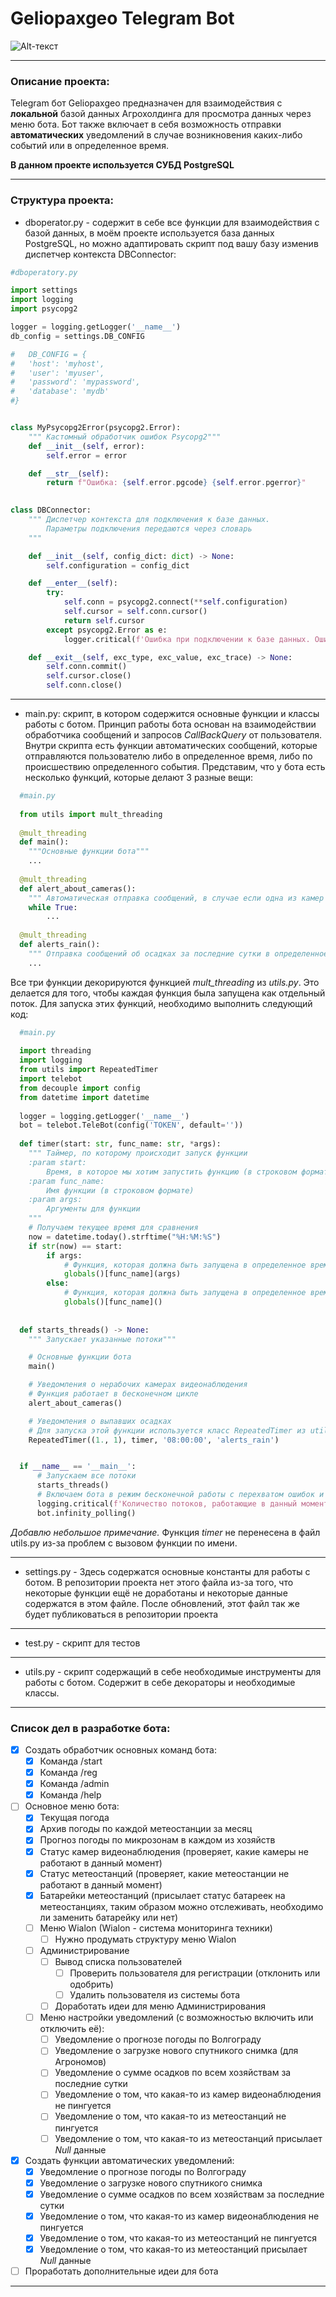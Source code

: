 # Geliopaxgeo Telegram Bot

![Alt-текст](readme_assets/TelegramBot.png "Орк")
____
### Описание проекта:

Telegram бот Geliopaxgeo предназначен для взаимодействия с **локальной** базой данных Агрохолдинга для 
просмотра данных 
через меню 
бота. Бот также включает в себя возможность отправки **автоматических** уведомлений в случае возникновения 
каких-либо событий или в определенное время.

**В данном проекте используется СУБД PostgreSQL**
____
### Структура проекта:

- dboperator.py - содержит в себе все функции для взаимодействия с базой данных, в моём проекте используется база данных PostgreSQL, 
  но можно адаптировать скрипт под вашу базу изменив диспетчер контекста DBConnector:
```python
#dboperatory.py

import settings
import logging
import psycopg2

logger = logging.getLogger('__name__')
db_config = settings.DB_CONFIG

#   DB_CONFIG = {
#   'host': 'myhost',
#   'user': 'myuser',
#   'password': 'mypassword',
#   'database': 'mydb'
#}


class MyPsycopg2Error(psycopg2.Error):
    """ Кастомный обработчик ошибок Psycopg2"""
    def __init__(self, error):
        self.error = error

    def __str__(self):
        return f"Ошибка: {self.error.pgcode} {self.error.pgerror}"

    
class DBConnector:
    """ Диспетчер контекста для подключения к базе данных.
        Параметры подключения передаются через словарь
    """

    def __init__(self, config_dict: dict) -> None:
        self.configuration = config_dict

    def __enter__(self):
        try:
            self.conn = psycopg2.connect(**self.configuration)
            self.cursor = self.conn.cursor()
            return self.cursor
        except psycopg2.Error as e:
            logger.critical(f'Ошибка при подключении к базе данных. Ошибка: {e}')

    def __exit__(self, exc_type, exc_value, exc_trace) -> None:
        self.conn.commit()
        self.cursor.close()
        self.conn.close()
```
____
- main.py: скрипт, в котором содержится основные функции и классы работы с ботом. Принцип работы бота основан на 
  взаимодействии обработчика сообщений и запросов *CallBackQuery* от пользователя. 
  Внутри скрипта есть функции автоматических сообщений, которые отправляются пользователю либо в определенное время, либо по происшествию определенного события.
  Представим, что у бота есть несколько функций, которые делают 3 разные вещи:
```python
  #main.py
  
  from utils import mult_threading
  
  @mult_threading
  def main():
    """Основные функции бота"""
    ...
  
  @mult_threading
  def alert_about_cameras():
    """ Автоматическая отправка сообщений, в случае если одна из камер видеонаблюдения не пингуется"""
    while True:
        ...
  
  @mult_threading
  def alerts_rain():
    """ Отправка сообщений об осадках за последние сутки в определенное время"""
    ...
```
  Все три функции декорируются функцией *mult_threading* из *utils.py*. Это делается для того, чтобы каждая функция 
  была запущена как отдельный поток. Для запуска этих функций, необходимо выполнить следующий код:
```python
  #main.py
  
  import threading
  import logging
  from utils import RepeatedTimer
  import telebot
  from decouple import config
  from datetime import datetime
  
  logger = logging.getLogger('__name__')
  bot = telebot.TeleBot(config('TOKEN', default=''))
  
  def timer(start: str, func_name: str, *args):
    """ Таймер, по которому происходит запуск функции
    :param start:
        Время, в которое мы хотим запустить функцию (в строковом формате)
    :param func_name:
        Имя функции (в строковом формате)
    :param args:
        Аргументы для функции
    """
    # Получаем текущее время для сравнения
    now = datetime.today().strftime("%H:%M:%S")
    if str(now) == start:
        if args:
            # Функция, которая должна быть запущена в определенное время (с аргументами)
            globals()[func_name](args)
        else:
            # Функция, которая должна быть запущена в определенное время (без аргументов)
            globals()[func_name]()
  
  
  def starts_threads() -> None:
    """ Запускает указанные потоки"""

    # Основные функции бота
    main()

    # Уведомления о нерабочих камерах видеонаблюдения
    # Функция работает в бесконечном цикле
    alert_about_cameras()

    # Уведомления о выпавших осадках 
    # Для запуска этой функции используется класс RepeatedTimer из utils.py
    RepeatedTimer((1., 1), timer, '08:00:00', 'alerts_rain')


  if __name__ == '__main__':
      # Запускаем все потоки
      starts_threads()
      # Включаем бота в режим бесконечной работы с перехватом ошибок и вылетов
      logging.critical(f'Количество потоков, работающие в данный момент: {threading.active_count()}')
      bot.infinity_polling()
  ```
  *Добавлю небольшое примечание.* Функция *timer* не перенесена в файл utils.py из-за проблем с вызовом функции по 
  имени.
____
- settings.py - Здесь содержатся основные константы для работы с ботом. В репозитории проекта нет этого файла из-за 
  того, что некоторые функции ещё не доработаны и некоторые данные содержатся в этом файле. После обновлений, этот 
  файл так же будет публиковаться в репозитории проекта
____
- test.py - скрипт для тестов
____
- utils.py - скрипт содержащий в себе необходимые инструменты для работы с ботом. Содержит в себе декораторы и 
  необходимые классы.
____
### Список дел в разработке бота:

- [X] Создать обработчик основных команд бота:
  - [X] Команда /start
  - [X] Команда /reg
  - [X] Команда /admin
  - [X] Команда /help
- [ ] Основное меню бота:
  - [X] Текущая погода
  - [X] Архив погоды по каждой метеостанции за месяц
  - [X] Прогноз погоды по микрозонам в каждом из хозяйств
  - [X] Статус камер видеонаблюдения (проверяет, какие камеры не работают в данный момент)
  - [X] Статус метеостанций (проверяет, какие метеостанции не работают в данный момент)
  - [X] Батарейки метеостанций (присылает статус батареек на метеостанциях, таким образом можно отслеживать, 
    необходимо ли заменить батарейку или нет)
  - [ ] Меню Wialon (Wialon - система мониторинга техники)
    - [ ] Нужно продумать структуру меню Wialon
  - [ ] Администрирование
    - [ ] Вывод списка пользователей
      - [ ] Проверить пользователя для регистрации (отклонить или одобрить)
      - [ ] Удалить пользователя из системы бота
    - [ ] Доработать идеи для меню Администрирования
  - [ ] Меню настройки уведомлений (с возможностью включить или отключить её):
    - [ ] Уведомление о прогнозе погоды по Волгограду
    - [ ] Уведомление о загрузке нового спутникого снимка (для Агрономов)
    - [ ] Уведомление о сумме осадков по всем хозяйствам за последние сутки
    - [ ] Уведомление о том, что какая-то из камер видеонаблюдения не пингуется
    - [ ] Уведомление о том, что какая-то из метеостанций не пингуется
    - [ ] Уведомление о том, что какая-то из метеостанций присылает *Null* данные
- [X] Создать функции автоматических уведомлений:
  - [X] Уведомление о прогнозе погоды по Волгограду
  - [X] Уведомление о загрузке нового спутникого снимка
  - [X] Уведомление о сумме осадков по всем хозяйствам за последние сутки
  - [X] Уведомление о том, что какая-то из камер видеонаблюдения не пингуется
  - [X] Уведомление о том, что какая-то из метеостанций не пингуется
  - [X] Уведомление о том, что какая-то из метеостанций присылает *Null* данные
- [ ] Проработать дополнительные идеи для бота 
____


